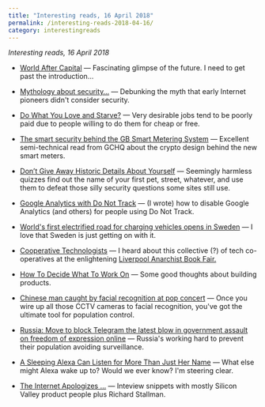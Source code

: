 ```yaml
---
title: "Interesting reads, 16 April 2018"
permalink: /interesting-reads-2018-04-16/
category: interestingreads
---
```


*Interesting reads, 16 April 2018*

<!--more-->

- [World After Capital](https://worldaftercapital.gitbooks.io/worldaftercapital/content/) — Fascinating glimpse of the future. I need to get past the introduction...

- [Mythology about security…](https://gettys.wordpress.com/2018/04/09/mythology-about-security/) — Debunking the myth that early Internet pioneers didn't consider security.

- [Do What You Love and Starve?](http://www.martynemko.com/articles/do-what-you-love-and-starve_id1380) — Very desirable jobs tend to be poorly paid due to people willing to do them for cheap or free.

- [The smart security behind the GB Smart Metering System](https://www.ncsc.gov.uk/articles/smart-security-behind-gb-smart-metering-system) — Excellent semi-technical read from GCHQ about the crypto design behind the new smart meters.

- [Don’t Give Away Historic Details About Yourself](https://krebsonsecurity.com/2018/04/dont-give-away-historic-details-about-yourself/) — Seemingly harmless quizzes find out the name of your first pet, street, whatever, and use them to defeat those silly security questions some sites still use.

- [Google Analytics with Do Not Track](https://www.paulfurley.com/google-analytics-do-not-track/) — (I wrote) how to disable Google Analytics (and others) for people using Do Not Track.

- [World's first electrified road for charging vehicles opens in Sweden](https://www.theguardian.com/environment/2018/apr/12/worlds-first-electrified-road-for-charging-vehicles-opens-in-sweden) — I love that Sweden is just getting on with it.

- [Cooperative Technologists](https://www.coops.tech/) — I heard about this collective (?) of tech co-operatives at the enlightening [Liverpool Anarchist Book Fair.](https://liverpoolanarchistbookfair.wordpress.com/)

- [How To Decide What To Work On](https://dcgross.com/decide-what-to-work-on/) — Some good thoughts about building products.

- [Chinese man caught by facial recognition at pop concert](http://www.bbc.co.uk/news/world-asia-china-43751276) — Once you wire up all those CCTV cameras to facial recognition, you've got the ultimate tool for population control.

- [Russia: Move to block Telegram the latest blow in government assault on freedom of expression online](https://www.amnesty.org/en/latest/news/2018/04/russia-move-to-block-telegram-the-latest-blow-in-government-assault-on-freedom-of-expression-online/) — Russia's working hard to prevent their population avoiding surveillance.

- [A Sleeping Alexa Can Listen for More Than Just Her Name](https://spectrum.ieee.org/view-from-the-valley/consumer-electronics/gadgets/beyond-the-super-bowl-a-sleeping-alexa-can-listen-for-more-than-just-her-name) — What else might Alexa wake up to? Would we ever know? I'm steering clear.

- [The Internet Apologizes …](http://nymag.com/selectall/2018/04/an-apology-for-the-internet-from-the-people-who-built-it.html) — Inteview snippets with mostly Silicon Valley product people plus Richard Stallman.

